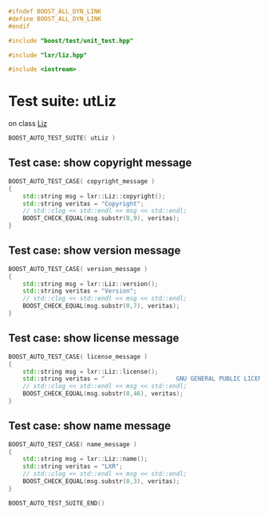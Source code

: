 ```cpp
#ifndef BOOST_ALL_DYN_LINK
#define BOOST_ALL_DYN_LINK
#endif

#include "boost/test/unit_test.hpp"

#include "lxr/liz.hpp"

#include <iostream>
````

# Test suite: utLiz

on class [Liz](../src/liz.hpp.md)

```cpp
BOOST_AUTO_TEST_SUITE( utLiz )
```
## Test case: show copyright message
```cpp
BOOST_AUTO_TEST_CASE( copyright_message )
{
	std::string msg = lxr::Liz::copyright();
	std::string veritas = "Copyright";
	// std::clog << std::endl << msg << std::endl;
	BOOST_CHECK_EQUAL(msg.substr(0,9), veritas);
}
```

## Test case: show version message
```cpp
BOOST_AUTO_TEST_CASE( version_message )
{
	std::string msg = lxr::Liz::version();
	std::string veritas = "Version";
	// std::clog << std::endl << msg << std::endl;
	BOOST_CHECK_EQUAL(msg.substr(0,7), veritas);
}
```

## Test case: show license message
```cpp
BOOST_AUTO_TEST_CASE( license_message )
{
	std::string msg = lxr::Liz::license();
	std::string veritas = "                    GNU GENERAL PUBLIC LICENSE";
	// std::clog << std::endl << msg << std::endl;
	BOOST_CHECK_EQUAL(msg.substr(0,46), veritas);
}
```

## Test case: show name message
```cpp
BOOST_AUTO_TEST_CASE( name_message )
{
	std::string msg = lxr::Liz::name();
	std::string veritas = "LXR";
	// std::clog << std::endl << msg << std::endl;
	BOOST_CHECK_EQUAL(msg.substr(0,3), veritas);
}
```

```cpp
BOOST_AUTO_TEST_SUITE_END()
```

